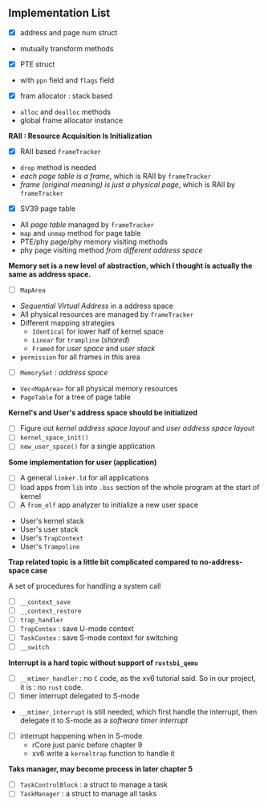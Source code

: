 ## Implementation List

- [x] address and page num struct
 - mutually transform methods
- [x] PTE struct
 - with `ppn` field and `flags` field
- [x] fram allocator : stack based
 - `alloc` and `dealloc` methods
 - global frame allocator instance

**RAII : Resource Acquisition Is Initialization**

- [x] RAII based `frameTracker`
 - `drop` method is needed
 - *each page table is a frame*, which is RAII by `frameTracker`
 - *frame (original meaning) is just a physical page*, which is RAII by `frameTracker`

- [x] SV39 page table
 - All *page table* managed by `frameTracker`  
 - `map` and `unmap` method for page table
 - PTE/phy page/phy memory visiting methods
 - phy page visiting method *from different address space*

**Memory set is a new level of abstraction, which I thought is actually the same as address space.**

- [ ] `MapArea`
 - *Sequential Virtual Address* in a address space
 - All physical resources are managed by `frameTracker`
 - Different mapping strategies
   - `Identical` for lower half of kernel space
   - `Linear` for `trampline` (*shared*)
   - `Framed` for *user space* and *user stack*
 - `permission` for all frames in this area


- [ ] `MemorySet` : *address space*
 - `Vec<MapArea>` for all physical memory resources
 - `PageTable` for a tree of page table

**Kernel's and User's address space should be initialized**

- [ ] Figure out *kernel address space layout* and *user address space layout*
- [ ] `kernel_space_init()`
- [ ] `new_user_space()` for a single application

**Some implementation for user (application)**

- [ ] A general `linker.ld` for all applications
- [ ] load apps from `lib` into `.bss` section of the whole program at the start of kernel
- [ ] A `from_elf` app analyzer to initialize a new user space
 - User's kernel stack
 - User's user stack
 - User's `TrapContext`
 - User's `Trampoline`


**Trap related topic is a little bit complicated compared to no-address-space case**

A set of procedures for handling a system call

- [ ] `__context_save`
- [ ] `__context_restore`
- [ ] `trap_handler`
- [ ] `TrapContex` : save U-mode context
- [ ] `TaskContex` : save S-mode context for switching
- [ ] `__switch`

**Interrupt is a hard topic without support of `rustsbi_qemu`**

- [ ] `__mtimer_handler` : no `C` code, as the xv6 tutorial said.
  So in our project, it is : no `rust` code.
- [ ] timer interrupt delegated to S-mode
 - `__mtimer_interrupt` is still needed, which first handle the interrupt, then delegate it to S-mode as a *software timer interrupt*
- [ ] interrupt happening when in S-mode
  - rCore just panic before chapter 9
  - xv6 write a `kerneltrap` function to handle it

**Taks manager, may become process in later chapter 5**

- [ ] `TaskControlBlock` : a struct to manage a task
- [ ] `TaskManager` : a struct to manage all tasks
